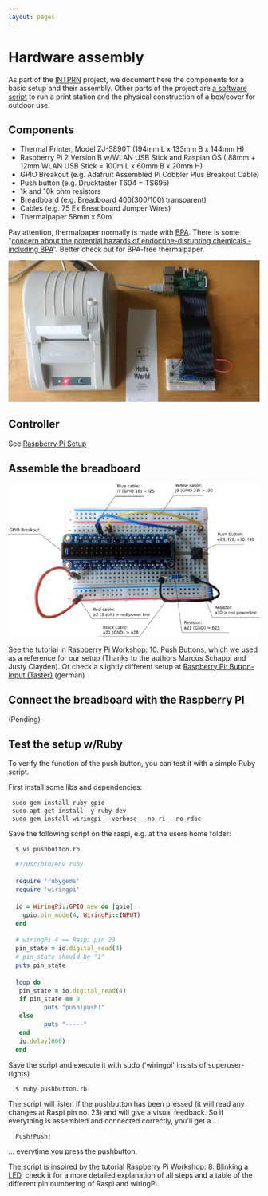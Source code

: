 ```yaml
---
layout: pages
---
```


# Hardware assembly

As part of the [INTPRN](/INTPRN/) project, we document here the components for a basic setup and their assembly. Other parts of the 
project are [a software script](https://github.com/ut/PRNSTN) to run a print station and the physical construction of a box/cover for outdoor use.

## Components

* Thermal Printer, Model ZJ-5890T (194mm L x 133mm B x 144mm H)
* Raspberry Pi 2 Version B w/WLAN USB Stick and Raspian OS  ( 88mm + 12mm WLAN USB Stick = 100m L x 60mm B x 20mm H)
* GPIO Breakout (e.g. Adafruit Assembled Pi Cobbler Plus Breakout Cable)
* Push button  (e.g. Drucktaster T604 = TS695)
* 1k and 10k ohm resistors
* Breadboard (e.g. Breadboard 400(300/100) transparent)
* Cables (e.g. 75 Ex Breadboard Jumper Wires)
* Thermalpaper 58mm x 50m 

Pay attention, thermalpaper normally is made with [BPA](https://en.wikipedia.org/wiki/Bisphenol_A). There is some "[concern about the potential hazards of endocrine-disrupting chemicals - including BPA](https://en.wikipedia.org/wiki/Bisphenol_A#cite_note-endosoc-53)". Better check out for BPA-free thermalpaper.


![Output](images/IMG_20170302_122805241_k.jpg)

## Controller

See [Raspberry Pi Setup](controller.html)

## Assemble the breadboard

![Breadboard](images/INTPRN_breadboard_k.png)

See the tutorial in [Raspberry Pi Workshop: 10. Push Buttons](http://workshop.raspberrypiaustralia.com/button/2014/08/31/10-push-buttons/), which we used as a reference for our setup (Thanks to the authors Marcus Schappi and Justy Clayden). Or check a slightly different setup at [Raspberry Pi: Button-Input (Taster)](https://raspuino.wordpress.com/2014/03/26/raspberry-pi-button-input-taster/) (german)

## Connect the breadboard with the Raspberry PI

(Pending)

## Test the setup w/Ruby

To verify the function of the push button, you can test it with a simple Ruby script.

First install some libs and dependencies:

```
 sudo gem install ruby-gpio
 sudo apt-get install -y ruby-dev
 sudo gem install wiringpi --verbose --no-ri --no-rdoc
```

Save the following script on the raspi, e.g. at the users home folder:

```
  $ vi pushbutton.rb
```


```ruby
  #!/usr/bin/env ruby

  require 'rubygems'
  require 'wiringpi'

  io = WiringPi::GPIO.new do |gpio|
    gpio.pin_mode(4, WiringPi::INPUT)
  end

  # wiringPi 4 == Raspi pin 23
  pin_state = io.digital_read(4) 
  # pin_state should be "1"
  puts pin_state

  loop do
   pin_state = io.digital_read(4)
   if pin_state == 0
          puts "push!push!"
   else
          puts "-----"
   end
   io.delay(600)
  end
```

Save the script and execute it with sudo ('wiringpi' insists of superuser-rights)

```
  $ ruby pushbutton.rb
```

The script will listen if the pushbutton has been pressed (it will read any changes at Raspi pin no. 23) and will give a visual feedback. So if everything is assembled and connected correctly, you'll get a ...

```
  Push!Push!
```
... everytime you press the pushbutton.

The script is inspired by the tutorial [Raspberry Pi Workshop: 8. Blinking a LED](http://workshop.raspberrypiaustralia.com/led/blink/2014/08/31/08-blinking-an-led/), check it for a more detailed explanation of all steps and a table of the different pin numbering of Raspi and wiringPi.



